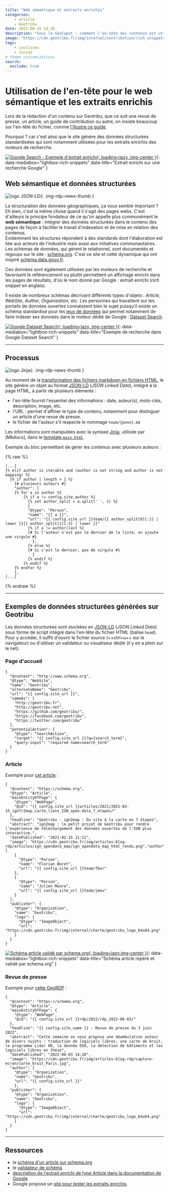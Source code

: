 ```yaml
---
title: "Web sémantique et extraits enrichis"
categories:
    - article
    - Geotribu
date: 2022-06-15 14:20
description: "Sous le GéoCapot : comment l'en-tête des contenus est utilisé pour générer des données structurées et extraits enrichis."
image: "https://cdn.geotribu.fr/img/internal/contribution/rich_snippets/seo_extrait_enrichi_article_multi-auteurs.png"
tags:
    - coulisses
    - Jinja2
# theme customizations
search:
  exclude: true
---
```


# Utilisation de l'en-tête pour le web sémantique et les extraits enrichis

Lors de la rédaction d'un contenu sur Geotribu, que ce soit une revue de presse, un article, un guide de contribution ou autre, on insiste beaucoup sur l'en-tête du fichier, comme [l'illustre ce guide](/contribuer/guides/metadata_yaml_frontmatter/).

Pourquoi ? car c'est ainsi que le site génère des données structurées standardisées qui sont notamment utilisées pour les extraits enrichis des moteurs de recherche.

[![Google Search - Exemple d'extrait enrichi](https://cdn.geotribu.fr/img/internal/contribution/rich_snippets/extrait_enrichi_google_dashboard_qgis.webp "Extrait enrichi sur une recherche Google"){: loading=lazy .img-center }](https://cdn.geotribu.fr/img/internal/contribution/rich_snippets/extrait_enrichi_google_dashboard_qgis.webp "Extrait enrichi sur une recherche Google"){: data-mediabox="lightbox-rich-snippets" data-title="Extrait enrichi sur une recherche Google" }

## Web sémantique et données structurées

![logo JSON-LD](https://cdn.geotribu.fr/img/logos-icones/programmation/json-ld.webp "logo JSON-LD"){: .img-rdp-news-thumb }

La structuration des données géographiques, ça vous semble important ? Eh bien, c'est la même chose quand il s'agit des pages webs. C'est d'ailleurs le principe fondateur de ce qu'on appelle plus communément le **web sémantique** : intégrer des données structurées dans le contenu des pages de façon à faciliter le travail d'indexation et de mise en relation des contenus.  
Evidemment les structures répondent à des standards dont l'élaboration est liée aux acteurs de l'industrie mais aussi aux initiatives communautaires. Les schémas de données, qui gèrent le relationnel, sont documentés et regoups sur le site : [schema.org](https://schema.org/). C'est ce site et cette dynamique qui ont inspiré [schema.data.gouv.fr](https://schema.data.gouv.fr/).

Ces données sont également utilisées par les moteurs de recherche et favorisent le référencement ou plutôt permettent un affichage enrichi dans les pages de résultats, d'où le nom donné par Google : extrait enrichi (_rich snippet_ en anglais).

Il existe de nombreux schémas décrivant différents types d'objets : _Article_, _WebSite_, _Author_, _Organization_, etc. Les personnes qui travaillent sur les portails de données ouvertes connaissent bien le sujet puisqu'il existe un schéma standardisé pour les [jeux de données](https://schema.org/Dataset) qui permet notamment de faire indexer ses données dans le moteur dédié de Google : [Dataset Search](https://datasetsearch.research.google.com/).

[![Google Dataset Search](https://cdn.geotribu.fr/img/internal/contribution/rich_snippets/google_dataset_search_exemple_bornes_elec.webp "Google Dataset Search"){: loading=lazy .img-center }](https://cdn.geotribu.fr/img/internal/contribution/rich_snippets/google_dataset_search_exemple_bornes_elec.webp){: data-mediabox="lightbox-rich-snippets" data-title="Exemple de recherche dans Google Dataset Search" }

----

## Processus

![logo Jinja](https://cdn.geotribu.fr/img/logos-icones/logiciels_librairies/jinja.png "logo Jinja"){: .img-rdp-news-thumb }

Au moment de la [transformation des fichiers markdown en fichiers HTML](/contribuer/internal/markdown_engine/), le site génère un objet au format [JSON-LD] (_JSON Linked Data_), intégré à la page HTML, à partir de plusieurs éléments :

- l'en-tête fournit l'essentiel des informations : date, auteur(s), mots-clés, description, image, etc.
- l'URL : permet d'affiner le type de contenu, notamment pour distinguer un article d'une revue de presse.
- le fichier de l'auteur s'il respecte le nommage `team/{pnnn}.md`

Les informations sont manipulées avec la syntaxe [Jinja](https://fr.wikipedia.org/wiki/Jinja_(moteur_de_template)), utilisée par [Mkdocs], dans le [template `main.html`](https://github.com/geotribu/website/blob/master/content/theme/main.html).

Exemple du bloc permettant de gérer les contenus avec plusieurs auteurs :

{% raw %}

```jinja
[...]
{% elif author is iterable and (author is not string and author is not mapping) %}
  {% if author | length > 1 %}
    {# plusieurs auteurs #}
    "author": [
    {% for a in author %}
        {% if a != config.site_author %}
          {% set author_split = a.split(' ', 1) %}
          {
          "@type": "Person",
          "name": "{{ a }}",
          "url": "{{ config.site_url }}team/{{ author_split[0][:1] | lower }}{{ author_split[1][:3] | lower }}"
          {% if a != author|last %}
          {# Si l'auteur n'est pas le dernier de la liste, on ajoute une virgule #}
            },
          {% else %}
          {# Si c'est le dernier, pas de virgule #}
            }
          {% endif %}
        {% endif %}
    {% endfor %}
    ],
[...]
```

{% endraw %}

----

## Exemples de données structurées générées sur Geotribu

Les données structurées sont stockées en [JSON-LD] (_JSON Linked Data_) sous forme de script intégré dans l'en-tête du fichier HTML (balise `head`). Pour y accéder, il suffit d'ouvrir le fichier source (++ctrl+u++ sur le navigateur) ou d'utiliser un validateur ou visualiseur dédié (il y en a plein sur le net).

### Page d'accueil

```jsonld
{
  "@context": "http://www.schema.org",
  "@type": "WebSite",
  "name": "Geotribu",
  "alternateName": "Géotribu",
  "url": "{{ config.site_url }}",
  "sameAs": [
    "http://geotribu.fr",
    "http://geotribu.net",
    "https://github.com/geotribu/",
    "https://facebook.com/geotribu",
    "https://twitter.com/geotribu"
  ],
  "potentialAction": {
    "@type": "SearchAction",
    "target": "{{ config.site_url }}?q={search_term}",
    "query-input": "required name=search_term"
  }
}
```

### Article

Exemple pour [cet article](/articles/2021/2021-02-15_ignfr2map_carte_liens_IGN_open-data_7_etapes/) :

```jsonld
{
  "@context": "https://schema.org",
  "@type": "Article",
  "mainEntityOfPage": {
    "@type": "WebPage",
    "@id": "{{ config.site_url }}articles/2021/2021-02-15_ignfr2map_carte_liens_IGN_open-data_7_etapes/"
  },
  "headline": "Geotribu - ign2map : Du site à la carte en 7 étapes",
  "abstract": "ign2map : le petit projet de Geotribu pour rendre l’expérience de téléchargement des données ouvertes de l'IGN plus interactive.",
  "datePublished": "2021-02-15 11:11",
  "image": "https://cdn.geotribu.fr/img/articles-blog-rdp/articles/ign_opendata_map/ign_opendata_map_html_rendu.png","author": [
    {
      "@type": "Person",
      "name": "Florian Boret",
      "url": "{{ config.site_url }}team/fbor"
    },
    {
      "@type": "Person",
      "name": "Julien Moura",
      "url": "{{ config.site_url }}team/jmou"
    }
  ],
  "publisher": {
    "@type": "Organization",
    "name": "Geotribu",
    "logo": {
      "@type": "ImageObject",
      "url": "https://cdn.geotribu.fr/img/internal/charte/geotribu_logo_64x64.png"
    }
  }
}
```

[![Schéma article validé par schema.org](https://cdn.geotribu.fr/img/internal/contribution/rich_snippets/seo_extrait_enrichi_article_multi-auteurs.png "Schéma article validé par schema.org"){: loading=lazy.img-center }](https://cdn.geotribu.fr/img/internal/contribution/rich_snippets/seo_extrait_enrichi_article_multi-auteurs.png){: data-mediabox="lightbox-rich-snippets" data-title="Schéma article repéré et validé par schema.org" }

### Revue de presse

Exemple pour [cette GeoRDP](/rdp/2022/rdp_2022-06-03/) :

```jsonld
{
  "@context": "https://schema.org",
  "@type": "Article",
  "mainEntityOfPage": {
    "@type": "WebPage",
    "@id": "{{ config.site_url }}rdp/2022/rdp_2022-06-03/"
  },
  "headline": "{{ config.site_name }} - Revue de presse du 3 juin 2022",
  "abstract": "Cette semaine on vous propose une déambulation autour de divers sujets : traduction de logiciels libres, une carte de bruit, le programme Lidar HD, la donnée OSO, la détection de bâtiments et les logiciels libres en thèse",
  "datePublished": "2022-06-03 14:20",
  "image": "https://cdn.geotribu.fr/img/articles-blog-rdp/capture-ecran/carte_bruit_Paris.jpg",
  "author": {
    "@type": "Organization",
    "name": "Geotribu",
    "url": "{{ config.site_url }}"
    },
  "publisher": {
    "@type": "Organization",
    "name": "Geotribu",
    "logo": {
      "@type": "ImageObject",
      "url": "https://cdn.geotribu.fr/img/internal/charte/geotribu_logo_64x64.png"
    }
  }
}
```

----

## Ressources

- le [schéma d'un article sur schema.org](https://schema.org/Article)
- le [validateur de schéma](https://validator.schema.org/)
- [description de l'extrait enrichi de type Article dans la documentation de Google](https://developers.google.com/search/docs/advanced/structured-data/article/)
- Google propose un [site pour tester les extraits enrichis](https://search.google.com/test/rich-results).

<!-- Liens de référence -->
[JSON-LD]: https://json-ld.org/
